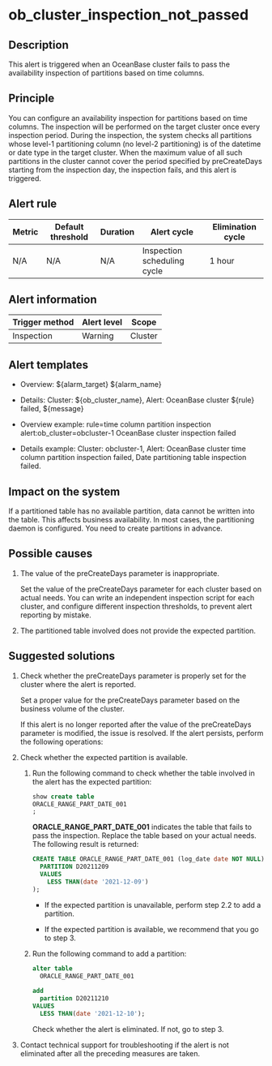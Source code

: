 # ob_cluster_inspection_not_passed

Description
--------------------------------

This alert is triggered when an OceanBase cluster fails to pass the availability inspection of partitions based on time columns.

Principle
------------------------------

You can configure an availability inspection for partitions based on time columns. The inspection will be performed on the target cluster once every inspection period. During the inspection, the system checks all partitions whose level-1 partitioning column (no level-2 partitioning) is of the datetime or date type in the target cluster. When the maximum value of all such partitions in the cluster cannot cover the period specified by preCreateDays starting from the inspection day, the inspection fails, and this alert is triggered.

Alert rule
-------------------------------

| Metric | Default threshold | Duration |         Alert cycle         | Elimination cycle |
|--------|-------------------|----------|-----------------------------|-------------------|
| N/A    | N/A               | N/A      | Inspection scheduling cycle | 1 hour            |

Alert information
--------------------------------------

| Trigger method | Alert level |  Scope  |
|----------------|-------------|---------|
| Inspection     | Warning     | Cluster |

Alert templates
------------------------------------

* Overview: ${alarm_target} ${alarm_name}

* Details: Cluster: ${ob_cluster_name}, Alert: OceanBase cluster ${rule} failed, ${message}

* Overview example: rule=time column partition inspection alert:ob_cluster=obcluster-1 OceanBase cluster inspection failed

* Details example: Cluster: obcluster-1, Alert: OceanBase cluster time column partition inspection failed, Date partitioning table inspection failed.

Impact on the system
-----------------------------------------

If a partitioned table has no available partition, data cannot be written into the table. This affects business availability. In most cases, the partitioning daemon is configured. You need to create partitions in advance.

Possible causes
------------------------------------

1. The value of the preCreateDays parameter is inappropriate.

   Set the value of the preCreateDays parameter for each cluster based on actual needs. You can write an independent inspection script for each cluster, and configure different inspection thresholds, to prevent alert reporting by mistake.

2. The partitioned table involved does not provide the expected partition.

Suggested solutions
----------------------------------------

1. Check whether the preCreateDays parameter is properly set for the cluster where the alert is reported.

   Set a proper value for the preCreateDays parameter based on the business volume of the cluster.

   If this alert is no longer reported after the value of the preCreateDays parameter is modified, the issue is resolved. If the alert persists, perform the following operations:

2. Check whether the expected partition is available.

   1. Run the following command to check whether the table involved in the alert has the expected partition:

      ```sql
      show create table  
      ORACLE_RANGE_PART_DATE_001 
      ;
      ```

      **ORACLE_RANGE_PART_DATE_001** indicates the table that fails to pass the inspection. Replace the table based on your actual needs. The following result is returned:

      ```sql
      CREATE TABLE ORACLE_RANGE_PART_DATE_001 (log_date date NOT NULL) PARTITION BY RANGE(log_date) (
        PARTITION D20211209
        VALUES
          LESS THAN(date '2021-12-09')
      );
      ```

      * If the expected partition is unavailable, perform step 2.2 to add a partition.

      * If the expected partition is available, we recommend that you go to step 3.

   2. Run the following command to add a partition:

      ```sql
      alter table
        ORACLE_RANGE_PART_DATE_001
       
      add
        partition D20211210
      VALUES
        LESS THAN(date '2021-12-10');
      ```

      Check whether the alert is eliminated. If not, go to step 3.

3. Contact technical support for troubleshooting if the alert is not eliminated after all the preceding measures are taken.
